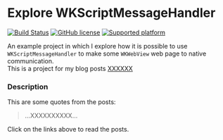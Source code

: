 # Explore WKScriptMessageHandler

[![Build Status](https://travis-ci.org/chicio/Explore-WKScriptMessageHandler.svg?branch=master)](https://travis-ci.org/chicio/Explore-WKScriptMessageHandler)
[![GitHub license](https://img.shields.io/badge/license-MIT-blue.svg)](https://raw.githubusercontent.com/chicio/React-Native-Native-Modules-Communication/master/LICENSE.md)
[![Supported platform](https://img.shields.io/badge/platforms-iOS-orange.svg)](https://img.shields.io/badge/platforms-iOS-orange.svg)


An example project in which I explore how it is possible to use `WKScriptMessageHandler` to make some `WKWebView` web page to native communication.  
This is a project for my blog posts [XXXXXX](https://www.fabrizioduroni.it/XXX.html "Web to native communication using WKScriptMessageHandler") 

### Description

This are some quotes from the posts:

> ...XXXXXXXXXX... 

Click on the links above to read the posts.
